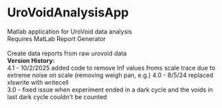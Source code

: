 # UroVoidAnalysisApp
Matlab application for UroVoid data analysis<br>
Requires MatLab Report Generator<br>
<br>
Create data reports from raw urovoid data<br>
**Version History:**<br>
4.1 - 10/2/2025 added code to remove Inf values froms scale trace due to extreme noise on scale (removing weigh pan, e.g.)
4.0 - 8/5/24 replaced xlswrite with writecell<br>
3.0 - fixed issue when experiment ended in a dark cycle and the voids in last dark cycle couldn't be counted<br>
